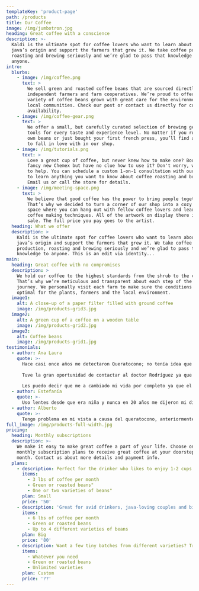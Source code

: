```yaml
---
templateKey: 'product-page'
path: /products
title: Our Coffee
image: /img/jumbotron.jpg
heading: Great coffee with a conscience
description: >-
  Kaldi is the ultimate spot for coffee lovers who want to learn about their
  java’s origin and support the farmers that grew it. We take coffee production,
  roasting and brewing seriously and we’re glad to pass that knowledge to
  anyone.
intro:
  blurbs:
    - image: /img/coffee.png
      text: >
        We sell green and roasted coffee beans that are sourced directly from
        independent farmers and farm cooperatives. We’re proud to offer a
        variety of coffee beans grown with great care for the environment and
        local communities. Check our post or contact us directly for current
        availability.
    - image: /img/coffee-gear.png
      text: >
        We offer a small, but carefully curated selection of brewing gear and
        tools for every taste and experience level. No matter if you roast your
        own beans or just bought your first french press, you’ll find a gadget
        to fall in love with in our shop.
    - image: /img/tutorials.png
      text: >
        Love a great cup of coffee, but never knew how to make one? Bought a
        fancy new Chemex but have no clue how to use it? Don't worry, we’re here
        to help. You can schedule a custom 1-on-1 consultation with our baristas
        to learn anything you want to know about coffee roasting and brewing.
        Email us or call the store for details.
    - image: /img/meeting-space.png
      text: >
        We believe that good coffee has the power to bring people together.
        That’s why we decided to turn a corner of our shop into a cozy meeting
        space where you can hang out with fellow coffee lovers and learn about
        coffee making techniques. All of the artwork on display there is for
        sale. The full price you pay goes to the artist.
  heading: What we offer
  description: >
    Kaldi is the ultimate spot for coffee lovers who want to learn about their
    java’s origin and support the farmers that grew it. We take coffee
    production, roasting and brewing seriously and we’re glad to pass that
    knowledge to anyone. This is an edit via identity...
main:
  heading: Great coffee with no compromises
  description: >
    We hold our coffee to the highest standards from the shrub to the cup.
    That’s why we’re meticulous and transparent about each step of the coffee’s
    journey. We personally visit each farm to make sure the conditions are
    optimal for the plants, farmers and the local environment.
  image1:
    alt: A close-up of a paper filter filled with ground coffee
    image: /img/products-grid3.jpg
  image2:
    alt: A green cup of a coffee on a wooden table
    image: /img/products-grid2.jpg
  image3:
    alt: Coffee beans
    image: /img/products-grid1.jpg
testimonials:
  - author: Ana Laura
    quote: >-
      Hace casi once años me detectaron Queratocono; no tenía idea que era eso, lamentablemente era una situación muy compleja ya a mi ojo izquierdo le tuvieron que trasplantar la córnea... con el tiempo mi ojo a pasado por procesos difíciles pero sigue con vida, el derecho aún sigue con su misma córnea. 
      
      Tuve la gran oportunidad de contactar al doctor Rodríguez ya que andaba en busca de lentes Esclerales que son muy difíciles  de encontrar ya que son especiales para córneas deformes como las mías;  desde el momento que pude comunicarme con él me dio la absoluta confianza para poder explicar ampliamente mi problema, se dio el tiempo para escucharme y decirme detalle por detalle cual es el proceso  del uso de los lentes, no hizo falta buscar más, aquí estoy feliz con su atención del doctor. estoy en proceso de adaptación de lente Escleral en el ojo derecho; en ojo izquierdo me dio otra opción muy favorable ya que no se pudo adaptar el Escleral por problemas de inflamación en el mismo.
      
      Les puedo decir que me a cambiado mi vida por completo ya que el lente es súper cómodo no se siente a pesar de mi córnea deforme y veo excelentemente, se a adaptado muy bien gracias a su excelente trabajo y atención del doctor, doy gracias a Dios por estar mucho mejor  y lograr ver todo lo que ya no podía percibir.
  - author: Estefanía
    quote: >-
      Uso lentes desde que era niña y nunca en 20 años me dijeron mi diagnóstico completo ni toda mi graduación, hasta que llegué con el Dr. Alejandro y ahora puedo notar la diferencia entre usar o no lentes. Totalmente recomendable.
  - author: Alberto
    quote: >-
      Tengo problema en mi vista a causa del queratocono, anteriormente ya había visitado otros doctores pero no cumplían con mi espectativa de mejorar mi visión, hasta que llegue hace tres años con el Doctor Alejandro y fue el quien me realizó estudios completos para identificar que tipo de lente de contacto requería, y hasta el momento estoy muy contento ya que mejoro muchísimo mi visión y mi calidad de vida.
full_image: /img/products-full-width.jpg
pricing:
  heading: Monthly subscriptions
  description: >-
    We make it easy to make great coffee a part of your life. Choose one of our
    monthly subscription plans to receive great coffee at your doorstep each
    month. Contact us about more details and payment info.
  plans:
    - description: Perfect for the drinker who likes to enjoy 1-2 cups per day.
      items:
        - 3 lbs of coffee per month
        - Green or roasted beans"
        - One or two varieties of beans"
      plan: Small
      price: '50'
    - description: 'Great for avid drinkers, java-loving couples and bigger crowds'
      items:
        - 6 lbs of coffee per month
        - Green or roasted beans
        - Up to 4 different varieties of beans
      plan: Big
      price: '80'
    - description: Want a few tiny batches from different varieties? Try our custom plan
      items:
        - Whatever you need
        - Green or roasted beans
        - Unlimited varieties
      plan: Custom
      price: '??'
---
```

